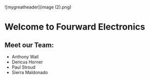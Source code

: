 ![mygreatheader](image (2).png)



# Welcome to Fourward Electronics

## Meet our Team:

- Anthony Wall
- Dericus Horner
- Paul Stroud
- Sierra Maldonado
